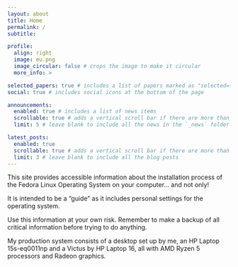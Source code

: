```yaml
---
layout: about
title: Home
permalink: /
subtitle:

profile:
  align: right
  image: eu.png
  image_circular: false # crops the image to make it circular
  more_info: >

selected_papers: true # includes a list of papers marked as "selected={true}"
social: true # includes social icons at the bottom of the page

announcements:
  enabled: true # includes a list of news items
  scrollable: true # adds a vertical scroll bar if there are more than 3 news items
  limit: 5 # leave blank to include all the news in the `_news` folder

latest_posts:
  enabled: true
  scrollable: true # adds a vertical scroll bar if there are more than 3 new posts items
  limit: 3 # leave blank to include all the blog posts
---
```


This site provides accessible information about the installation process of the Fedora Linux Operating System on your computer… and not only!

It is intended to be a “guide” as it includes personal settings for the operating system.

Use this information at your own risk. Remember to make a backup of all critical information before trying to do anything.

My production system consists of a desktop set up by me, an HP Laptop 15s-eq0011np and a Victus by HP Laptop 16, all with AMD Ryzen 5 processors and Radeon graphics.
